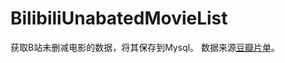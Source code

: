 # BilibiliUnabatedMovieList
获取B站未删减电影的数据，将其保存到Mysql。
数据来源[豆瓣片单](https://www.douban.com/doulist/135672683/?start=0&sort=seq&playable=0&sub_type=)。



